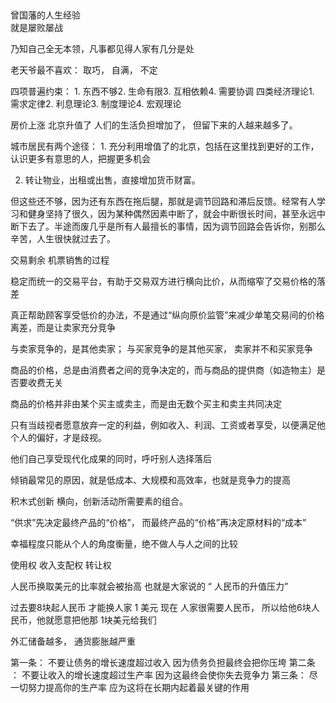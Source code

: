 ##
曾国藩的人生经验  
就是屡败屡战 

乃知自己全无本领，凡事都见得人家有几分是处

老天爷最不喜欢： 取巧， 自满， 不定

四项普遍约束： 1. 东西不够2. 生命有限3. 互相依赖4. 需要协调
四类经济理论1. 需求定律2. 利息理论3. 制度理论4. 宏观理论

房价上涨 北京升值了
人们的生活负担增加了， 但留下来的人越来越多了。

城市居民有两个途径： 1. 充分利用增值了的北京，包括在这里找到更好的工作，认识更多有意思的人，把握更多机会

2. 转让物业，出租或出售，直接增加货币财富。

但这些还不够，因为还有东西在拖后腿，那就是调节回路和滞后反馈。经常有人学习和健身坚持了很久，因为某种偶然因素中断了，就会中断很长时间，甚至永远中断下去了。半途而废几乎是所有人最擅长的事情，因为调节回路会告诉你，别那么辛苦，人生很快就过去了。

交易剩余   机票销售的过程

稳定而统一的交易平台，有助于交易双方进行横向比价，从而缩窄了交易价格的落差

真正帮助顾客享受低价的办法，不是通过“纵向原价监管”来减少单笔交易间的价格离差，而是让卖家充分竞争

与卖家竞争的，是其他卖家； 与买家竞争的是其他买家， 卖家并不和买家竞争

商品的价格，总是由消费者之间的竞争决定的，而与商品的提供商（如造物主）是否要收费无关

商品的价格并非由某个买主或卖主，而是由无数个买主和卖主共同决定

只有当歧视者愿意放弃一定的利益，例如收入、利润、工资或者享受，以便满足他个人的偏好，才是歧视。

他们自己享受现代化成果的同时，呼吁别人选择落后

倾销最常见的原因，就是低成本、大规模和高效率，也就是竞争力的提高

积木式创新  横向，创新活动所需要素的组合。

“供求”先决定最终产品的“价格”， 而最终产品的“价格”再决定原材料的“成本”

幸福程度只能从个人的角度衡量，绝不做人与人之间的比较  

使用权  收入支配权  转让权

人民币换取美元的比率就会被抬高  也就是大家说的 “ 人民币的升值压力”

过去要8块起人民币 才能换人家 1 美元  现在 人家很需要人民币， 所以给他6块人民币，他就愿意把他那 1块美元给我们

外汇储备越多，  通货膨胀越严重

第一条： 不要让债务的增长速度超过收入 因为债务负担最终会把你压垮
第二条 ： 不要让收入的增长速度超过生产率  因为这最终会使你失去竞争力
第三条： 尽一切努力提高你的生产率 应为这将在长期内起着最关键的作用
